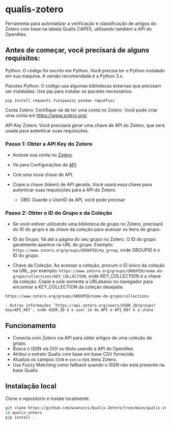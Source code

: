 # qualis-zotero

Ferramenta para automatizar a verificação e classificação de artigos do Zotero com base na tabela Qualis CAPES, utilizando também a API do OpenAlex.
## Antes de começar, você precisará de alguns requisitos:

Python: O código foi escrito em Python. Você precisa ter o Python instalado em sua máquina. A versão recomendada é a Python 3.x.

Pacotes Python: O código usa algumas bibliotecas externas que precisam ser instaladas. Use pip para instalar os pacotes necessários.

`pip install requests fuzzywuzzy pandas rapidfuzz`

Conta Zotero: Certifique-se de ter uma conta no Zotero. Você pode criar uma conta em https://www.zotero.org/.

API Key Zotero: Você precisará gerar uma chave de API do Zotero, que será usada para autenticar suas requisições.

### Passo 1: Obter a API Key do Zotero

- Acesse sua conta no [Zotero](https://www.zotero.org/).

- Vá para Configurações de [API](https://www.zotero.org/settings/keys0).

- Crie uma nova chave de API.

- Copie a chave (token) de API gerada. Você usará essa chave para autenticar suas requisições para a API do Zotero.
    - OBS: Guarde o UserID da API, você pode precisar 

### Passo 2: Obter o ID do Grupo e da Coleção
- Se você estiver utilizando uma biblioteca de grupo no Zotero, precisará do ID do grupo e da chave da coleção para acessar os itens do grupo.

- ID do Grupo: Vá até a página do seu grupo no Zotero. O ID do grupo geralmente aparece na URL do grupo. Exemplo: `https://www.zotero.org/groups/GROUPID/my_group`, onde GROUPID é o ID do grupo.

- Chave da Coleção: Ao acessar a coleção, procure o ID único da coleção na URL, por exemplo: `https://www.zotero.org/groups/GROUPID/nome-do-grupo/collections/KEY_COLLECTION`, onde KEY_COLLECTION é a chave da coleção. Copie e cole somente a URLabaixo no navegador para encontrar a KEY_COLLECTION da coleção desejada:
```markdown
https://www.zotero.org/groups/GROUPID/nome-do-grupo/collections
```
    - Outras informações `https://api.zotero.org/users/USER_ID/groups?key=API_KEY`, onde USER_ID é o user id do API e API_KEY é a chave

## Funcionamento

- Conecta com Zotero via API para obter artigos de uma coleção de grupo.
- Busca o ISSN via DOI ou título usando a API do OpenAlex.
- Atribui o estrato Qualis com base em base CSV fornecida.
- Atualiza os campos `ISSN` e `extra` nos itens Zotero.
- Usa Fuzzy Matching como fallback quando o ISSN não está presente na base Qualis.

## Instalação local

Clone o repositório e instale localmente:

```bash
git clone https://github.com/wvanucci/Qualis-Zotero/tree/main/qualis-zotero.git
cd qualis-zotero
pip install .
